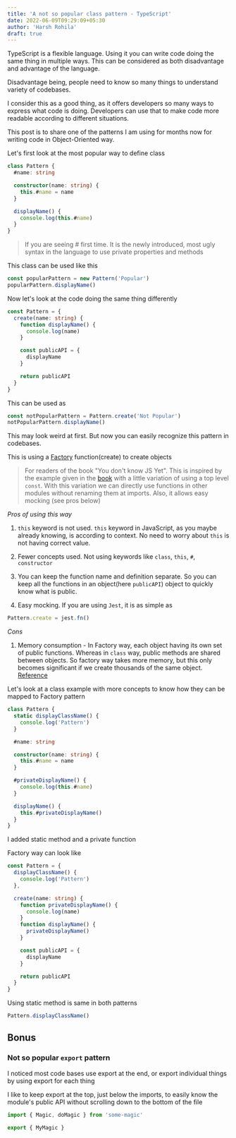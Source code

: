 ```yaml
---
title: 'A not so popular class pattern - TypeScript'
date: 2022-06-09T09:29:09+05:30
author: 'Harsh Rohila'
draft: true
---
```


TypeScript is a flexible language. Using it you can write code doing the same thing in multiple ways. This can be considered as both disadvantage and advantage of the language.

Disadvantage being, people need to know so many things to understand variety of codebases.

I consider this as a good thing, as it offers developers so many ways to express what code is doing. Developers can use that to make code more readable according to different situations.

This post is to share one of the patterns I am using for months now for writing code in Object-Oriented way.

Let's first look at the most popular way to define class

```ts
class Pattern {
  #name: string

  constructor(name: string) {
    this.#name = name
  }

  displayName() {
    console.log(this.#name)
  }
}
```

> If you are seeing # first time. It is the newly introduced, most ugly syntax in the language to use private properties and methods

This class can be used like this

```ts
const popularPattern = new Pattern('Popular')
popularPattern.displayName()
```

Now let's look at the code doing the same thing differently

```ts
const Pattern = {
  create(name: string) {
    function displayName() {
      console.log(name)
    }

    const publicAPI = {
      displayName
    }

    return publicAPI
  }
}
```

This can be used as

```ts
const notPopularPattern = Pattern.create('Not Popular')
notPopularPattern.displayName()
```

This may look weird at first. But now you can easily recognize this pattern in codebases.

This is using a [Factory](https://www.freecodecamp.org/news/class-vs-factory-function-exploring-the-way-forward-73258b6a8d15) function(create) to create objects

> For readers of the book "You don't know JS Yet". This is inspired by the example given in the [book](https://github.com/getify/You-Dont-Know-JS/blob/2nd-ed/get-started/ch2.md) with a little variation of using a top level `const`. With this variation we can directly use functions in other modules without renaming them at imports. Also, it allows easy mocking (see pros below)

_Pros of using this way_

1. `this` keyword is not used. `this` keyword in JavaScript, as you maybe already knowing, is according to context. No need to worry about `this` is not having correct value.

2. Fewer concepts used. Not using keywords like `class`, `this`, `#`, `constructor`

3. You can keep the function name and definition separate. So you can keep all the functions in an object(here `publicAPI`) object to quickly know what is public.

4. Easy mocking. If you are using `Jest`, it is as simple as

```ts
Pattern.create = jest.fn()
```

_Cons_

1. Memory consumption - In Factory way, each object having its own set of public functions. Whereas in `class` way, public methods are shared between objects. So factory way takes more memory, but this only becomes significant if we create thousands of the same object. [Reference](https://www.freecodecamp.org/news/removing-javascripts-this-keyword-makes-it-a-better-language-here-s-why-db28060cc086/)

Let's look at a class example with more concepts to know how they can be mapped to Factory pattern

```ts
class Pattern {
  static displayClassName() {
    console.log('Pattern')
  }

  #name: string

  constructor(name: string) {
    this.#name = name
  }

  #privateDisplayName() {
    console.log(this.#name)
  }

  displayName() {
    this.#privateDisplayName()
  }
}
```

I added static method and a private function

Factory way can look like

```ts
const Pattern = {
  displayClassName() {
    console.log('Pattern')
  },

  create(name: string) {
    function privateDisplayName() {
      console.log(name)
    }
    function displayName() {
      privateDisplayName()
    }

    const publicAPI = {
      displayName
    }

    return publicAPI
  }
}
```

Using static method is same in both patterns

```ts
Pattern.displayClassName()
```

## Bonus

### Not so popular `export` pattern

I noticed most code bases use export at the end, or export individual things by using export for each thing

I like to keep export at the top, just below the imports, to easily know the module's public API without scrolling down to the bottom of the file

```ts
import { Magic, doMagic } from 'some-magic'

export { MyMagic }
```
